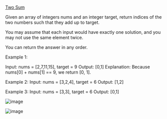 [Two Sum](https://leetcode.com/problems/two-sum/)

Given an array of integers nums and an integer target, return indices of the two numbers such that they add up to target.

You may assume that each input would have exactly one solution, and you may not use the same element twice.

You can return the answer in any order.

Example 1:

Input: nums = [2,7,11,15], target = 9
Output: [0,1]
Explanation: Because nums[0] + nums[1] == 9, we return [0, 1].

Example 2:
Input: nums = [3,2,4], target = 6
Output: [1,2]

Example 3:
Input: nums = [3,3], target = 6
Output: [0,1]

![image](https://github.com/user-attachments/assets/23199b10-57b8-4263-a7eb-13f00e59ac91)

![image](https://github.com/user-attachments/assets/4650196e-ca65-4d53-b619-61148ac5a04c)
